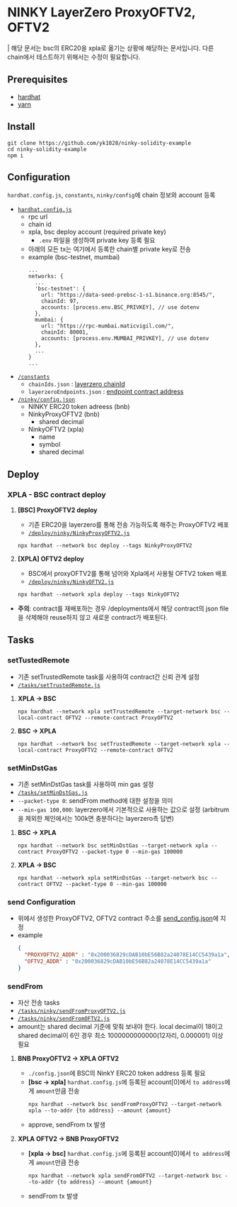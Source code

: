 # NINKY LayerZero ProxyOFTV2, OFTV2
| 해당 문서는 bsc의 ERC20을 xpla로 옮기는 상황에 해당하는 문서입니다. 다른 chain에서 테스트하기 위해서는 수정이 필요합니다.

## Prerequisites
- [hardhat](https://hardhat.org/hardhat-runner/docs/getting-started)
- [yarn](https://classic.yarnpkg.com/lang/en/docs/install/#windows-stable)

## Install
```shell
git clone https://github.com/yk1028/ninky-solidity-example
cd ninky-solidity-example
npm i
```

## Configuration
`hardhat.config.js`, `constants`, `ninky/config`에 chain 정보와 account 등록
- [`hardhat.config.js`](/hardhat.config.js)
  - rpc url
  - chain id
  - xpla, bsc deploy account (required private key)
    - `.env` 파일을 생성하여 private key 등록 필요
  - 아래의 모든 tx는 여기에서 등록한 chain별 private key로 전송
  - example (bsc-testnet, mumbai)
    ```
    ...
    networks: {
      ...
      'bsc-testnet': {
        url: "https://data-seed-prebsc-1-s1.binance.org:8545/",
        chainId: 97,
        accounts: [process.env.BSC_PRIVKEY], // use dotenv 
      },
      mumbai: {
        url: "https://rpc-mumbai.maticvigil.com/",
        chainId: 80001,
        accounts: [process.env.MUMBAI_PRIVKEY], // use dotenv
      },
      ...
    }
    ...
    ```
- [`/constants`](/constants)
  - `chainIds.json` : [layerzero chainId](https://layerzero.gitbook.io/docs/technical-reference/mainnet/supported-chain-ids)
  - `layerzeroEndpoints.json` : [endpoint contract address](https://layerzero.gitbook.io/docs/technical-reference/mainnet/supported-chain-ids)
- [`/ninky/config.json`](/ninky/config.json)
  - NINKY ERC20 token adreess (bnb)
  - NinkyProxyOFTV2 (bnb)
    - shared decimal
  - NinkyOFTV2 (xpla)
    - name
    - symbol
    - shared decimal
## Deploy
### XPLA - BSC contract deploy
1. **[BSC] ProxyOFTV2 deploy**
     - 기존 ERC20을 layerzero를 통해 전송 가능하도록 해주는 ProxyOFTV2 배포
     - [`/deploy/ninky/NinkyProxyOFTV2.js`](/deploy/ninky/NinkyProxyOFTV2.js)
    ``` shell
    npx hardhat --network bsc deploy --tags NinkyProxyOFTV2
    ```

2. **[XPLA] OFTV2 deploy**
     - BSC에서 proxyOFTV2를 통해 넘어와 Xpla에서 사용될 OFTV2 token 배포
     - [`/deploy/ninky/NinkyOFTV2.js`](/deploy/ninky/NinkyOFTV2.js)
    ``` shell
    npx hardhat --network xpla deploy --tags NinkyOFTV2
    ```

- **주의**: contract를 재배포하는 경우 /deployments에서 해당 contract의 json file을 삭제해야 reuse하지 않고 새로운 contract가 배포된다.
   
## Tasks
### setTustedRemote
- 기존 setTrustedRemote task를 사용하여 contract간 신뢰 관계 설정
- [`/tasks/setTrustedRemote.js`](/tasks/setTrustedRemote.js)
1. **XPLA -> BSC**
    ``` shell
    npx hardhat --network xpla setTrustedRemote --target-network bsc --local-contract OFTV2 --remote-contract ProxyOFTV2
    ```
2. **BSC -> XPLA**
    ``` shell
    npx hardhat --network bsc setTrustedRemote --target-network xpla --local-contract ProxyOFTV2 --remote-contract OFTV2
    ```

### setMinDstGas
 - 기존 setMinDstGas task를 사용하여 min gas 설정
 - [`/tasks/setMinDstGas.js`](/tasks/setMinDstGas.js)
 - `--packet-type 0`: sendFrom method에 대한 설정을 의미
 - `--min-gas 100,000`: layerzero에서 기본적으로 사용하는 값으로 설정 (arbitrum을 제외한 체인에서는 100k면 충분하다는 layerzero측 답변)
  
1. **BSC -> XPLA**
    ```shell
    npx hardhat --network bsc setMinDstGas --target-network xpla --contract ProxyOFTV2 --packet-type 0 --min-gas 100000
    ```

2. **XPLA -> BSC**
    ```shell
    npx hardhat --network xpla setMinDstGas --target-network bsc --contract OFTV2 --packet-type 0 --min-gas 100000
    ```

### send Configuration
- 위에서 생성한 ProxyOFTV2, OFTV2 contract 주소를 [send_config.json](/ninky/send_config.json)에 지정
- example
  ``` json
  {
    "PROXYOFTV2_ADDR" : "0x200036829cDAB10bE56B82a24078E14CC5439a1a",
    "OFTV2_ADDR" : "0x200036829cDAB10bE56B82a24078E14CC5439a1a"
  }
  ```

### sendFrom
- 자산 전송 tasks
- [`/tasks/ninky/sendFromProxyOFTV2.js`](/tasks/ninky/sendFromProxyOFTV2.js)
- [`/tasks/ninky/sendFromOFTV2.js`](/tasks/ninky/sendFromOFTV2.js)
- amount는 shared decimal 기준에 맞춰 보내야 한다. local decimal이 18이고 shared decimal이 6인 경우 최소 1000000000000(12자리, 0.000001) 이상 필요
1. **BNB ProxyOFTV2 -> XPLA OFTV2**
   - `./config.json`에 BSC의 NinkY ERC20 token address 등록 필요
   - **[bsc -> xpla]** `hardhat.config.js`에 등록된 account[0]에서 `to address`에게 `amount`만큼 전송
        ``` shell
        npx hardhat --network bsc sendFromProxyOFTV2 --target-network xpla --to-addr {to address} --amount {amount}
        ```
   - approve, sendFrom tx 발생

2. **XPLA OFTV2 -> BNB ProxyOFTV2**
   - **[xpla -> bsc]** `hardhat.config.js`에 등록된 account[0]에서 `to address`에게 `amount`만큼 전송
        ``` shell
        npx hardhat --network xpla sendFromOFTV2 --target-network bsc --to-addr {to address} --amount {amount}
        ```
   - sendFrom tx 발생
